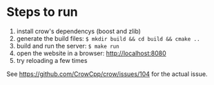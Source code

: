 # Steps to run

1. install crow's dependencys (boost and zlib)
2. generate the build files: `$ mkdir build && cd build && cmake ..`
3. build and run the server: `$ make run`
4. open the website in a browser: <http://localhost:8080>
5. try reloading a few times

See <https://github.com/CrowCpp/crow/issues/104> for the actual issue.
